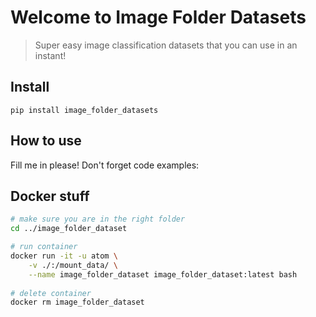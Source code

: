 
# Welcome to Image Folder Datasets
> Super easy image classification datasets that you can use in an instant!


## Install

`pip install image_folder_datasets`

## How to use

Fill me in please! Don't forget code examples:

## Docker stuff 

```bash
# make sure you are in the right folder
cd ../image_folder_dataset

# run container
docker run -it -u atom \
    -v ./:/mount_data/ \
    --name image_folder_dataset image_folder_dataset:latest bash
    
# delete container
docker rm image_folder_dataset
```
